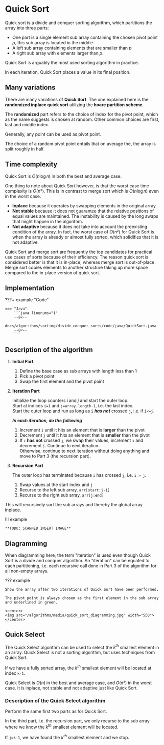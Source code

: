 # Quick Sort

Quick sort is a divide and conquer sorting algorithm, which partitions the array into three parts:

* One part is a single element sub array containing the chosen pivot point $p$, this sub array is located in the middle
* A left sub array containing elements that are smaller than $p$
* A right sub array with elements larger than $p$.

Quick Sort is arguably the most used sorting algorithm in practice.

In each iteration, Quick Sort places a value in its final position.

## Many variations

There are many variations of **Quick Sort**. The one explained here is the **randomized inplace quick sort** utilizing the **hoare partition scheme**.

The **randomized** part refers to the choice of index for the pivot point, which as the name suggests is chosen at random. Other common choices are first, last and middle index.

Generally, any point can be used as pivot point.

The choice of a random pivot point entails that on average the, the array is split roughly in half.

## Time complexity

Quick Sort is $O(n \log n)$ in both the best and average case.

One thing to note about Quick Sort however, is that the worst case time complexity is $O(n²)$. This is in contrast to merge sort which is $O(n \log n)$ even in the worst case.

* **Inplace** because it operates by swapping elements in the original array.
* **Not stable** because it does not guarantee that the relative positions of equal values are maintained. The instability is caused by the long swaps that might happen in the algorithm.
* **Not adaptive** because it does not take into account the preexisting condition of the array. In fact, the worst case of $O(n²)$ for Quick Sort is when the array is already or almost fully sorted, which solidifies that it is not adaptive.

Quick Sort and merge sort are frequently the top candidates for practical use cases of sorts because of their efficiency.
The reason quick sort is considered better is that it is in-place, whereas merge sort is out-of-place. Merge sort copies elements to another structure taking up more space compared to the in-place version of quick sort.

## Implementation

???+ example "Code"

    === "Java"
        ```java linenums="1"
        --8<--
        docs/algorithms/sorting/divide_conquer_sorts/code/java/QuickSort.java
        --8<--
        ```

## Description of the algorithm

1. **Initial Part**

    1. Define the base case as sub arrays with length less than 1
    2. Pick a pivot point
    3. Swap the first element and the pivot point

2. **Iteration Part**

    Initialize the loop counters $i$ and $j$ and start the outer loop.  
    Start at indices `i=1` and `j=array.length-1`, i.e. the last index.  
    Start the outer loop and run as long as `i` ***has not*** crossed `j`, i.e. if `i<=j`.

    ***In each iteration, do the following***

    1. Increment `i` until it hits an element that is **larger** than the pivot
    2. Decrement `j` until it hits an element that is **smaller** than the pivot
    3. If `i` **has not** crossed `j`, we swap their values, increment `i` and decrement `j`. Continue to next iteration.  
       Otherwise, continue to next iteration without doing anything and move to Part 3 (the recursion part).

3. **Recursion Part**

    The outer loop has terminated because `i` has crossed `j`, i.e. `i > j`.

    1. Swap values at the start index and `j`
    2. Recurse to the left sub array, `arr[start:j-1]`
    3. Recurse to the right sub array, `arr[j:end]`

This will recursively sort the sub arrays and thereby the global array inplace.

!!! example

    **TODO: SCANNED INSERT IMAGE**

## Diagramming

When diagramming here, the term "iteration" is used even though Quick Sort is a divide and conquer algorithm. An "iteration" can be equated to each partitioning, i.e. each recursive call done in Part 3 of the algorithm for all non-empty arrays.

??? example

    Show the array after two iterations of Quick Sort have been performed.

    The pivot point is always chosen as the first element in the sub array and underlined in green.

    <center>
    <img src="/algorithms/media/quick_sort_diagramming.jpg" width="550">
    </center>

## Quick Select

The Quick Select algorithm can be used to select the  $k^{th}$ smallest element in an array. Quick Select is not a sorting algorithm, but uses techniques from Quick Sort.

If we have a fully sorted array, the $k^{th}$ smallest element will be located at index `k-1`.

Quick Select is $O(n)$ in the best and average case, and $O(n²)$ in the worst case. It is inplace, not stable and not adaptive just like Quick Sort.

### Description of the Quick Select algorithm

Perform the same first two parts as for Quick Sort.

In the third part, i.e. the recursion part, we only recurse to the sub array where we know the $k^{th}$ smallest element will be located.

If `j=k-1`, we have found the $k^{th}$ smallest element and we stop.
